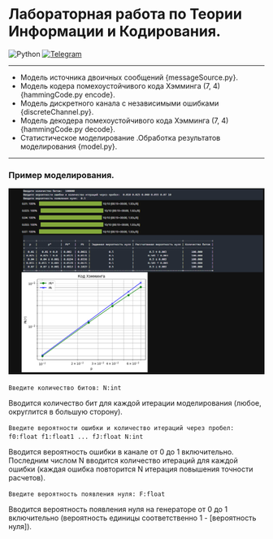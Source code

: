# Лабораторная работа по Теории Информации и Кодирования.
![Python](https://img.shields.io/badge/python-3670A0?style=for-the-badge&logo=python&logoColor=ffdd54)
[![Telegram](https://img.shields.io/badge/Telegram-2CA5E0?style=for-the-badge&logo=telegram&logoColor=white)](https://t.me/funny_m4n)
***
- Модель источника двоичных сообщений {messageSource.py}.
- Модель кодера помехоустойчивого кода Хэмминга (7, 4) {hammingCode.py encode}.
- Модель дискретного канала с независимыми ошибками {discreteChannel.py}.
- Модель декодера помехоустойчивого кода Хэмминга (7, 4) {hammingCode.py decode}.
- Статистическое моделирование .Обработка результатов моделирования {model.py}.
***
### Пример моделирования.
![](/img/output.png)

``Введите количество битов: N:int``

Вводится количество бит для каждой итерации моделирования (любое, округлится в большую сторону).

``Введите вероятности ошибки и количество итераций через пробел: f0:float f1:float1 ... fJ:float N:int``

Вводится вероятность ошибки в канале от 0 до 1 включительно. 
Последним числом N вводится количество итераций для каждой ошибки (каждая ошибка повторится N итерация 
повышения точности расчетов).

``Введите вероятность появления нуля: F:float``

Вводится вероятность появления нуля на генераторе от 0 до 1 включительно
(вероятность единицы соответственно 1 - [вероятность нуля]).